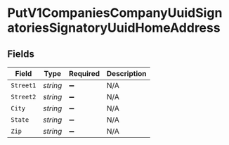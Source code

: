 # PutV1CompaniesCompanyUuidSignatoriesSignatoryUuidHomeAddress


## Fields

| Field              | Type               | Required           | Description        |
| ------------------ | ------------------ | ------------------ | ------------------ |
| `Street1`          | *string*           | :heavy_minus_sign: | N/A                |
| `Street2`          | *string*           | :heavy_minus_sign: | N/A                |
| `City`             | *string*           | :heavy_minus_sign: | N/A                |
| `State`            | *string*           | :heavy_minus_sign: | N/A                |
| `Zip`              | *string*           | :heavy_minus_sign: | N/A                |